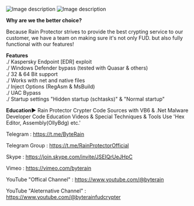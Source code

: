 ![Image description](https://i.im.ge/2023/05/24/h1e6aa.Main.png)
![Image description](https://i.im.ge/2023/05/24/h1ePHy.Main2.png)


<b> Why are we the better choice?</b> 

Because Rain Protector strives to provide the best crypting service
to our customer, we have a team on making sure it's not only FUD.
but also fully functional with our features!

<b>Features</b><br>
./ Kaspersky Endpoint [EDR] exploit<br>
./ Windows Defender bypass (tested with Quasar & others)<br>
./ 32 & 64 Bit support<br>
./ Works with net and native files<br>
./ Inject Options (RegAsm & MsBuild)<br>
./ UAC Bypass<br>
./ Startup settings "Hidden startup (schtasks)" & "Normal startup"<br>

   <b> Education►</b> 
Rain Protector Crypter Code Sources with VB6 & .Net Malware Developer Code Education Videos & Special Techniques & Tools Use 'Hex Editor, Assembly(OllyBdg) etc.'
   <p dir="auto">Telegram : <a href="https://t.me/ByteRain" rel="nofollow">https://t.me/ByteRain</a></p>
   <p dir="auto">Telegram Group : <a href="https://t.me/RainProtectorOfficial" rel="nofollow">https://t.me/RainProtectorOfficial</a></p>
   <p dir="auto">Skype : <a href="https://join.skype.com/invite/JSEIQrUeJHpC" rel="nofollow">https://join.skype.com/invite/JSEIQrUeJHpC</a></p>
   <p dir="auto">Vimeo : <a href="https://vimeo.com/byterain" rel="nofollow">https://vimeo.com/byterain</a></p>
   <p dir="auto">YouTube "Offical Channel" : <a href="https://www.youtube.com/@byterain" rel="nofollow">https://www.youtube.com/@byterain</a></p>
   <p dir="auto">YouTube "Aleternative Channel" : <a href="https://www.youtube.com/@byterainfudcrypter" rel="nofollow">https://www.youtube.com/@byterainfudcrypter</a></p>
